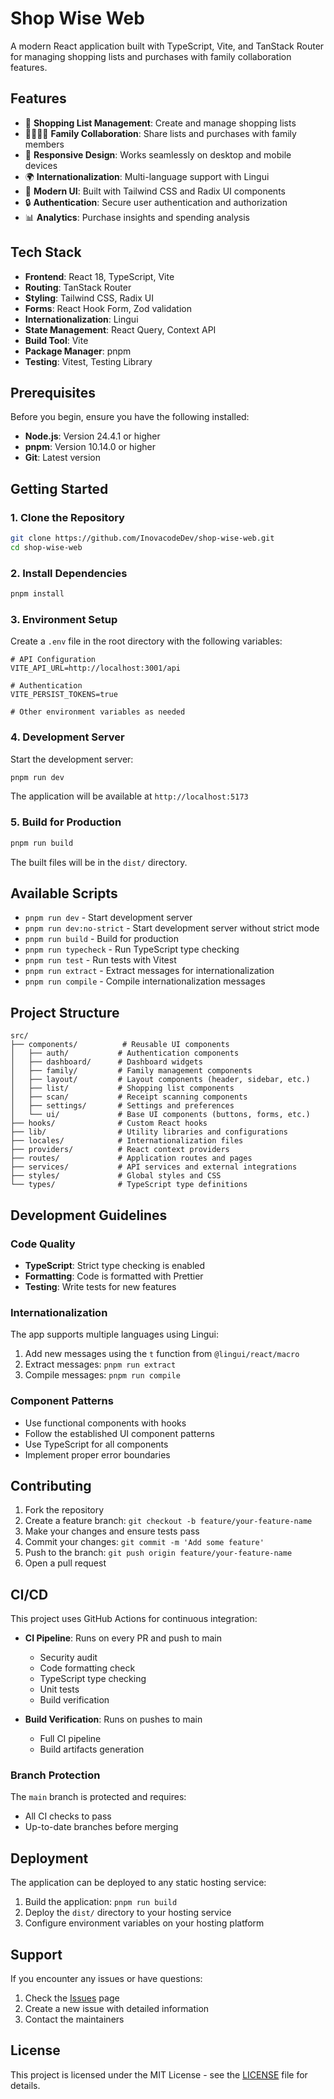 # Shop Wise Web

A modern React application built with TypeScript, Vite, and TanStack Router for managing shopping lists and purchases with family collaboration features.

## Features

- 🛒 **Shopping List Management**: Create and manage shopping lists
- 👨‍👩‍👧‍👦 **Family Collaboration**: Share lists and purchases with family members
- 📱 **Responsive Design**: Works seamlessly on desktop and mobile devices
- 🌍 **Internationalization**: Multi-language support with Lingui
- 🎨 **Modern UI**: Built with Tailwind CSS and Radix UI components
- 🔒 **Authentication**: Secure user authentication and authorization
- 📊 **Analytics**: Purchase insights and spending analysis

## Tech Stack

- **Frontend**: React 18, TypeScript, Vite
- **Routing**: TanStack Router
- **Styling**: Tailwind CSS, Radix UI
- **Forms**: React Hook Form, Zod validation
- **Internationalization**: Lingui
- **State Management**: React Query, Context API
- **Build Tool**: Vite
- **Package Manager**: pnpm
- **Testing**: Vitest, Testing Library

## Prerequisites

Before you begin, ensure you have the following installed:

- **Node.js**: Version 24.4.1 or higher
- **pnpm**: Version 10.14.0 or higher
- **Git**: Latest version

## Getting Started

### 1. Clone the Repository

```bash
git clone https://github.com/InovacodeDev/shop-wise-web.git
cd shop-wise-web
```

### 2. Install Dependencies

```bash
pnpm install
```

### 3. Environment Setup

Create a `.env` file in the root directory with the following variables:

```env
# API Configuration
VITE_API_URL=http://localhost:3001/api

# Authentication
VITE_PERSIST_TOKENS=true

# Other environment variables as needed
```

### 4. Development Server

Start the development server:

```bash
pnpm run dev
```

The application will be available at `http://localhost:5173`

### 5. Build for Production

```bash
pnpm run build
```

The built files will be in the `dist/` directory.

## Available Scripts

- `pnpm run dev` - Start development server
- `pnpm run dev:no-strict` - Start development server without strict mode
- `pnpm run build` - Build for production
- `pnpm run typecheck` - Run TypeScript type checking
- `pnpm run test` - Run tests with Vitest
- `pnpm run extract` - Extract messages for internationalization
- `pnpm run compile` - Compile internationalization messages

## Project Structure

```
src/
├── components/          # Reusable UI components
│   ├── auth/           # Authentication components
│   ├── dashboard/      # Dashboard widgets
│   ├── family/         # Family management components
│   ├── layout/         # Layout components (header, sidebar, etc.)
│   ├── list/           # Shopping list components
│   ├── scan/           # Receipt scanning components
│   ├── settings/       # Settings and preferences
│   └── ui/             # Base UI components (buttons, forms, etc.)
├── hooks/              # Custom React hooks
├── lib/                # Utility libraries and configurations
├── locales/            # Internationalization files
├── providers/          # React context providers
├── routes/             # Application routes and pages
├── services/           # API services and external integrations
├── styles/             # Global styles and CSS
└── types/              # TypeScript type definitions
```

## Development Guidelines

### Code Quality

- **TypeScript**: Strict type checking is enabled
- **Formatting**: Code is formatted with Prettier
- **Testing**: Write tests for new features

### Internationalization

The app supports multiple languages using Lingui:

1. Add new messages using the `t` function from `@lingui/react/macro`
2. Extract messages: `pnpm run extract`
3. Compile messages: `pnpm run compile`

### Component Patterns

- Use functional components with hooks
- Follow the established UI component patterns
- Use TypeScript for all components
- Implement proper error boundaries

## Contributing

1. Fork the repository
2. Create a feature branch: `git checkout -b feature/your-feature-name`
3. Make your changes and ensure tests pass
4. Commit your changes: `git commit -m 'Add some feature'`
5. Push to the branch: `git push origin feature/your-feature-name`
6. Open a pull request

## CI/CD

This project uses GitHub Actions for continuous integration:

- **CI Pipeline**: Runs on every PR and push to main
  - Security audit
  - Code formatting check
  - TypeScript type checking
  - Unit tests
  - Build verification

- **Build Verification**: Runs on pushes to main
  - Full CI pipeline
  - Build artifacts generation

### Branch Protection

The `main` branch is protected and requires:
- All CI checks to pass
- Up-to-date branches before merging

## Deployment

The application can be deployed to any static hosting service:

1. Build the application: `pnpm run build`
2. Deploy the `dist/` directory to your hosting service
3. Configure environment variables on your hosting platform

## Support

If you encounter any issues or have questions:

1. Check the [Issues](https://github.com/InovacodeDev/shop-wise-web/issues) page
2. Create a new issue with detailed information
3. Contact the maintainers

## License

This project is licensed under the MIT License - see the [LICENSE](LICENSE) file for details.

